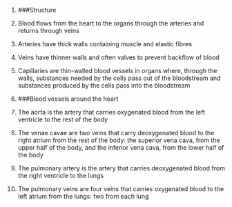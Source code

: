 1. ###Structure
 1. Blood flows from the heart to the organs through the arteries and returns through veins
 2. Arteries have thick walls containing muscle and elastic fibres
 3. Veins have thinner walls and often valves to prevent backflow of blood
 4. Capillaries are thin-walled blood vessels in organs where, through the walls, substances needed by the cells pass out of the bloodstream and substances produced by the cells pass into the bloodstream

2. ###Blood vessels around the heart
 1. The aorta is the artery that carries oxygenated blood from the left ventricle to the rest of the body
 2. The venae cavae are two veins that carry deoxygenated blood to the right atrium from the rest of the body: the superior vena cava, from the upper half of the body, and the inferior vena cava, from the lower half of the body
 3. The pulmonary artery is the artery that carries deoxygenated blood from the right ventricle to the lungs
 4. The pulmonary veins are four veins that carries oxygenated blood to the left atrium from the lungs: two from each lung
